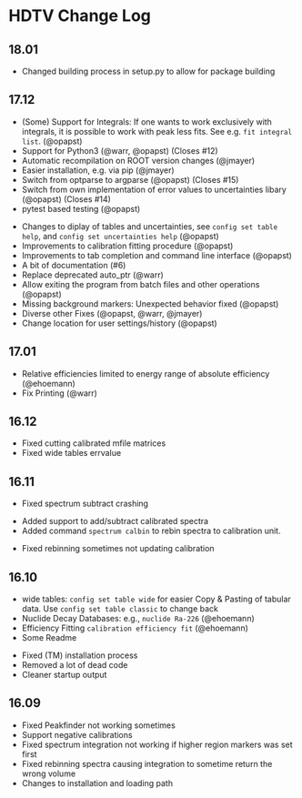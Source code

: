 # HDTV Change Log

## 18.01
- Changed building process in setup.py to allow for package building

## 17.12
+ (Some) Support for Integrals: If one wants to work exclusively with integrals, it is possible to work with peak less fits. See e.g. `fit integral list`. (@opapst)
+ Support for Python3 (@warr, @opapst) (Closes #12)
+ Automatic recompilation on ROOT version changes (@jmayer)
+ Easier installation, e.g. via pip (@jmayer)
+ Switch from optparse to argparse (@opapst) (Closes #15)
+ Switch from own implementation of error values to uncertainties libary (@opapst) (Closes #14)
+ pytest based testing (@opapst)
- Changes to diplay of tables and uncertainties, see `config set table help`, and `config set uncertainties help` (@opapst)
- Improvements to calibration fitting procedure (@opapst)
- Improvements to tab completion and command line interface (@opapst)
- A bit of documentation (#6)
- Replace deprecated auto_ptr (@warr)
- Allow exiting the program from batch files and other operations (@opapst)
- Missing background markers: Unexpected behavior fixed (@opapst)
- Diverse other Fixes (@opapst, @warr, @jmayer)
- Change location for user settings/history (@opapst)

## 17.01
+ Relative efficiencies limited to energy range of absolute efficiency (@ehoemann)
+ Fix Printing (@warr)

## 16.12
+ Fixed cutting calibrated mfile matrices
+ Fixed wide tables errvalue

## 16.11
- Fixed spectrum subtract crashing
+ Added support to add/subtract calibrated spectra
+ Added command `spectrum calbin` to rebin spectra to calibration unit.
- Fixed rebinning sometimes not updating calibration

## 16.10
+ wide tables: `config set table wide` for easier Copy & Pasting of tabular data. Use `config set table classic` to change back
+ Nuclide Decay Databases: e.g., `nuclide Ra-226` (@ehoemann)
+ Efficiency Fitting `calibration efficiency fit` (@ehoemann)
+ Some Readme
- Fixed (TM) installation process
- Removed a lot of dead code
- Cleaner startup output

## 16.09
- Fixed Peakfinder not working sometimes
- Support negative calibrations
- Fixed spectrum integration not working if higher region markers was set first
- Fixed rebinning spectra causing integration to sometime return the wrong volume
- Changes to installation and loading path
